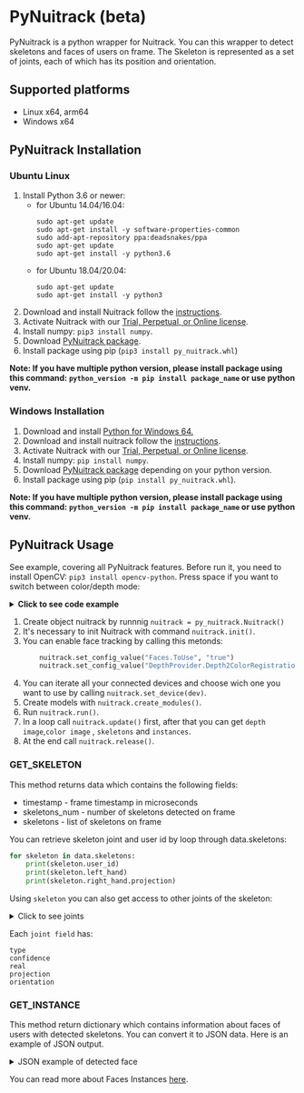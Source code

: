 # PyNuitrack (beta)

PyNuitrack is a python wrapper for Nuitrack. You can this wrapper to detect skeletons and faces of users on frame. The Skeleton is represented as a set of joints, each of which has its position and orientation.

## Supported platforms
- Linux x64, arm64
- Windows x64

## PyNuitrack Installation

### Ubuntu Linux

1. Install Python 3.6 or newer:
   - for Ubuntu 14.04/16.04:
     ```
     sudo apt-get update
     sudo apt-get install -y software-properties-common
     sudo add-apt-repository ppa:deadsnakes/ppa
     sudo apt-get update
     sudo apt-get install -y python3.6
     ```
   - for Ubuntu 18.04/20.04:
     ```
     sudo apt-get update
     sudo apt-get install -y python3
     ```
2. Download and install Nuitrack follow the [instructions](/doc/Install.md#ubuntu-linux).
3. Activate Nuitrack with our [Trial, Perpetual, or Online license](https://nuitrack.com/#pricing).
4. Install numpy: `pip3 install numpy`.
5. Download [PyNuitrack package](/PythonNuitrack-beta/pip_packages/dist/linux).
6. Install package using pip (`pip3 install py_nuitrack.whl`)

**Note: If you have multiple python version, please install package using this command: `python_version -m pip install package_name` or use python venv.**

### Windows Installation

1. Download and install [Python for Windows 64.](https://www.python.org/downloads/)
2. Download and install nuitrack follow the [instructions](/doc/Install.md#windows).
3. Activate Nuitrack with our [Trial, Perpetual, or Online license](https://nuitrack.com/#pricing).
4. Install numpy: `pip install numpy`.
5. Download [PyNuitrack package](/PythonNuitrack-beta/pip_packages/dist/windows) depending on your python version.
6. Install package using pip (`pip install py_nuitrack.whl`).

**Note: If you have multiple python version, please install package using this command: `python_version -m pip install package_name` or use python venv.**

## PyNuitrack Usage

See example, covering all PyNuitrack features. Before run it, you need to install OpenCV: `pip3 install opencv-python`. 
Press space if you want to switch between color/depth mode:

<details>
<summary><b>Click to see code example</b></summary>

```py
from PyNuitrack import py_nuitrack
import cv2
from itertools import cycle
import numpy as np


def draw_face(image):
	if not data_instance:
		return
	for instance in data_instance["Instances"]:
		line_color = (59, 164, 225)
		text_color = (59, 255, 255)
		if 'face' in instance.keys():
			bbox = instance["face"]["rectangle"]
		else:
			return
		x1 = (round(bbox["left"]), round(bbox["top"]))
		x2 = (round(bbox["left"]) + round(bbox["width"]), round(bbox["top"]))
		x3 = (round(bbox["left"]), round(bbox["top"]) + round(bbox["height"]))
		x4 = (round(bbox["left"]) + round(bbox["width"]), round(bbox["top"]) + round(bbox["height"]))
		cv2.line(image, x1, x2, line_color, 3)
		cv2.line(image, x1, x3, line_color, 3)
		cv2.line(image, x2, x4, line_color, 3)
		cv2.line(image, x3, x4, line_color, 3)
		cv2.putText(image, "User {}".format(instance["id"]), 
		x1, cv2.FONT_HERSHEY_SIMPLEX, 1, text_color, 2, cv2.LINE_AA)
		cv2.putText(image, "{} {}".format(instance["face"]["gender"],int(instance["face"]["age"]["years"])), 
		x3, cv2.FONT_HERSHEY_SIMPLEX, 1, text_color, 2, cv2.LINE_AA)

def draw_skeleton(image):
	point_color = (59, 164, 0)
	for skel in data.skeletons:
		for el in skel[1:]:
			x = (round(el.projection[0]), round(el.projection[1]))
			cv2.circle(image, x, 8, point_color, -1)

nuitrack = py_nuitrack.Nuitrack()
nuitrack.init()

# ---enable if you want to use face tracking---
# nuitrack.set_config_value("Faces.ToUse", "true")
# nuitrack.set_config_value("DepthProvider.Depth2ColorRegistration", "true")

devices = nuitrack.get_device_list()
for i, dev in enumerate(devices):
	print(dev.get_name(), dev.get_serial_number())
	if i == 0:
		#dev.activate("ACTIVATION_KEY") #you can activate device using python api
		print(dev.get_activation())
		nuitrack.set_device(dev)


print(nuitrack.get_version())
print(nuitrack.get_license())

nuitrack.create_modules()
nuitrack.run()

modes = cycle(["depth", "color"])
mode = next(modes)
while 1:
	key = cv2.waitKey(1)
	nuitrack.update()
	data = nuitrack.get_skeleton()
	data_instance=nuitrack.get_instance()
	img_depth = nuitrack.get_depth_data()
	if img_depth.size:
		cv2.normalize(img_depth, img_depth, 0, 255, cv2.NORM_MINMAX)
		img_depth = np.array(cv2.cvtColor(img_depth,cv2.COLOR_GRAY2RGB), dtype=np.uint8)
		img_color = nuitrack.get_color_data()
		draw_skeleton(img_depth)
		draw_skeleton(img_color)
		draw_face(img_depth)
		draw_face(img_color)
		if key == 32:
			mode = next(modes)
		if mode == "depth":
			cv2.imshow('Image', img_depth)
		if mode == "color":
			if img_color.size:
				cv2.imshow('Image', img_color)
	if key == 27:
		break

nuitrack.release()

```

</details>

1. Create object nuitrack by runnnig `nuitrack = py_nuitrack.Nuitrack()`
2. It's necessary to init Nuitrack with command `nuitrack.init()`. 
3. You can enable face tracking by calling this metonds:
    ```py
        nuitrack.set_config_value("Faces.ToUse", "true")
        nuitrack.set_config_value("DepthProvider.Depth2ColorRegistration", "true")
    ```
4. You can iterate all your connected devices and choose wich one you want to use by calling `nuitrack.set_device(dev)`.
5. Create models with `nuitrack.create_modules()`.
6. Run `nuitrack.run()`.
7. In a loop call `nuitrack.update()` first, after that you can get `depth image`,`color image` , `skeletons` and `instances`.
8. At the end call `nuitrack.release()`.

### GET_SKELETON

This method returns data which contains the following fields:
- timestamp - frame timestamp in microseconds
- skeletons_num - number of skeletons detected on frame
- skeletons - list of skeletons on frame

You can retrieve skeleton joint and user id by loop through data.skeletons:

```py
for skeleton in data.skeletons:
    print(skeleton.user_id)
    print(skeleton.left_hand)
    print(skeleton.right_hand.projection)
```

Using `skeleton` you can also get access to other joints of the skeleton:
<details>
<summary>Click to see joints</summary>

```
head
neck
torso
waist
left_collar
left_shoulder
left_elbow
left_wrist
left_hand
right_collar
right_shoulder
right_elbow
right_wrist
right_hand
left_hip
left_knee
left_ankle
right_hip
right_knee
right_ankle
```
</details>

Each `joint field` has:

```
type
confidence
real
projection
orientation
```

### GET_INSTANCE

This method return dictionary which сontains information about faces of users with detected skeletons. You can convert it to JSON data.
Here is an example of JSON output.

<details>

<summary>JSON example of detected face</summary>

```
{
   "Timestamp":1636619547706618,
   "Instances":[
      {
         "id":1,
         "class":"human",
         "face":{
            "rectangle":{
               "left":220.0,
               "top":55.0,
               "width":194.0,
               "height":194.0
            },
            "landmark":[
               {
                  "x":0.42078638076782227,
                  "y":0.274656742811203
               },
               {
                  "x":0.4336216449737549,
                  "y":0.25765836238861084
               },
               {
                  "x":0.45662862062454224,
                  "y":0.25839850306510925
               },
              ...
            ],
            "left_eye":{
               "x":0.45123791694641113,
               "y":0.2969283163547516
            },
            "right_eye":{
               "x":0.5217143297195435,
               "y":0.26434293389320374
            },
            "angles":{
               "yaw":-22.729164123535156,
               "pitch":-7.3662333488464355,
               "roll":-20.351110458374023
            },
            "emotions":{
               "angry":0.3902933895587921,
               "neutral":0.46033039689064026,
               "surprise":0.13632416725158691,
               "happy":0.013052115216851234
            },
            "age":{
               "type":"kid",
               "years":14.538444519042969
            },
            "gender":"female",
            "quality":-1081.7933349609375,
            "recognizer":{
               "angry":-1
            }
         }
      }
   ]
}
```

</details>


You can read more about Faces Instances [here](https://github.com/3DiVi/nuitrack-sdk/blob/master/doc/Instance-based_API.md#getting-information-about-instances).

